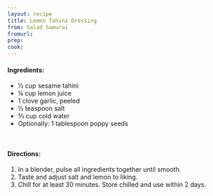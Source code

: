 ```yaml
---
layout: recipe
title: Lemon Tahini Dressing
from: Salad Samurai
fromurl: 
prep: 
cook: 
---
```


#### Ingredients:

* ½ cup sesame tahini
* ¼ cup lemon juice
* 1 clove garlic, peeled
* ½ teaspoon salt
* ⅔ cup cold water
* Optionally: 1 tablespoon poppy seeds

<br>

#### Directions:

1. In a blender, pulse all ingredients together until smooth.
2. Taste and adjust salt and lemon to liking. 
3. Chill for at least 30 minutes. Store chilled and use within 2 days.
